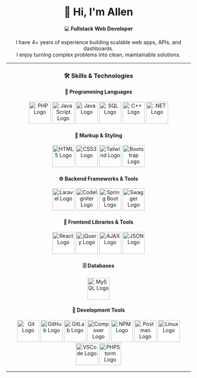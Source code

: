 <div align="center">

# 👋 Hi, I'm Allen  

💻 **Fullstack Web Developer**  

I have 4+ years of experience building scalable web apps, APIs, and dashboards.  
I enjoy turning complex problems into clean, maintainable solutions.  

---

### 🛠 Skills & Technologies  

#### 📝 Programming Languages  
<p align="center">
  <a href="https://www.php.net/" target="_blank"><img src="https://www.php.net/images/logos/php-logo.svg" height="60" alt="PHP Logo" /></a>
  <a href="https://developer.mozilla.org/en-US/docs/Web/JavaScript" target="_blank"><img src="https://upload.wikimedia.org/wikipedia/commons/6/6a/JavaScript-logo.png" height="60" alt="JavaScript Logo" /></a>
  <a href="https://www.java.com/" target="_blank"><img src="https://upload.wikimedia.org/wikipedia/en/3/30/Java_programming_language_logo.svg" height="60" alt="Java Logo" /></a>
  <a href="https://en.wikipedia.org/wiki/SQL" target="_blank"><img src="https://www.svgrepo.com/show/331760/sql-database-generic.svg" height="60" alt="SQL Logo" /></a>
  <a href="https://isocpp.org/" target="_blank"><img src="https://upload.wikimedia.org/wikipedia/commons/1/18/ISO_C%2B%2B_Logo.svg" height="60" alt="C++ Logo" /></a>
  <a href="https://dotnet.microsoft.com/" target="_blank"><img src="https://upload.wikimedia.org/wikipedia/commons/7/7d/Microsoft_.NET_logo.svg" height="60" alt=".NET Logo" /></a>
</p>

#### 🎨 Markup & Styling  
<p align="center">
  <a href="https://developer.mozilla.org/en-US/docs/Web/HTML" target="_blank"><img src="https://upload.wikimedia.org/wikipedia/commons/6/61/HTML5_logo_and_wordmark.svg" height="60" alt="HTML5 Logo" /></a>
  <a href="https://developer.mozilla.org/en-US/docs/Web/CSS" target="_blank"><img src="https://upload.wikimedia.org/wikipedia/commons/d/d5/CSS3_logo_and_wordmark.svg" height="60" alt="CSS3 Logo" /></a>
  <a href="https://tailwindcss.com/" target="_blank"><img src="https://upload.wikimedia.org/wikipedia/commons/d/d5/Tailwind_CSS_Logo.svg" height="60" alt="Tailwind Logo" /></a>
  <a href="https://getbootstrap.com/" target="_blank"><img src="https://upload.wikimedia.org/wikipedia/commons/b/b2/Bootstrap_logo.svg" height="60" alt="Bootstrap Logo" /></a>
</p>

#### ⚙️ Backend Frameworks & Tools  
<p align="center">
  <a href="https://laravel.com/" target="_blank"><img src="https://upload.wikimedia.org/wikipedia/commons/9/9a/Laravel.svg" height="60" alt="Laravel Logo" /></a>
  <a href="https://codeigniter.com/" target="_blank"><img src="https://upload.wikimedia.org/wikipedia/commons/9/9a/CodeIgniter.svg" height="60" alt="CodeIgniter Logo" /></a>
  <a href="https://spring.io/projects/spring-boot" target="_blank"><img src="https://spring.io/images/projects/spring-boot-7f2e24fb962501672cc91ccd285ed2ba.svg" height="60" alt="Spring Boot Logo" /></a>
  <a href="https://swagger.io/" target="_blank"><img src="https://static1.smartbear.co/swagger/media/assets/images/swagger_logo.svg" height="60" alt="Swagger Logo" /></a>
</p>

#### 🎨 Frontend Libraries & Tools  
<p align="center">
  <a href="https://react.dev/" target="_blank"><img src="https://upload.wikimedia.org/wikipedia/commons/a/a7/React-icon.svg" height="60" alt="React Logo" /></a>
  <a href="https://jquery.com/" target="_blank"><img src="https://upload.wikimedia.org/wikipedia/commons/8/81/JQuery_logo_text.svg" height="60" alt="jQuery Logo" /></a>
  <a href="https://developer.mozilla.org/en-US/docs/Web/Guide/AJAX" target="_blank"><img src="https://uxwing.com/wp-content/themes/uxwing/download/brands-and-social-media/ajax-logo-icon.svg" height="60" alt="AJAX Logo" /></a>
  <a href="https://www.json.org/" target="_blank"><img src="https://www.svgrepo.com/show/373951/json.svg" height="60" alt="JSON Logo" /></a>
</p>

#### 🗄️ Databases  
<p align="center">
  <a href="https://www.mysql.com/" target="_blank"><img src="https://upload.wikimedia.org/wikipedia/en/d/dd/MySQL_logo.svg" height="60" alt="MySQL Logo" /></a>
</p>

#### 🧰 Development Tools  
<p align="center">
  <a href="https://git-scm.com/" target="_blank"><img src="https://upload.wikimedia.org/wikipedia/commons/3/3f/Git_icon.svg" height="60" alt="Git Logo" /></a>
  <a href="https://github.com/" target="_blank"><img src="https://github.githubassets.com/images/modules/logos_page/GitHub-Mark.png" height="60" alt="GitHub Logo" /></a>
  <a href="https://about.gitlab.com/" target="_blank"><img src="https://upload.wikimedia.org/wikipedia/commons/e/e1/GitLab_logo.svg" height="60" alt="GitLab Logo" /></a>
  <a href="https://getcomposer.org/" target="_blank"><img src="https://getcomposer.org/img/logo-composer-transparent.png" height="60" alt="Composer Logo" /></a>
  <a href="https://www.npmjs.com/" target="_blank"><img src="https://upload.wikimedia.org/wikipedia/commons/d/db/Npm-logo.svg" height="60" alt="NPM Logo" /></a>
  <a href="https://www.postman.com/" target="_blank"><img src="https://voyager.postman.com/logo/postman-logo-icon-orange.svg" height="60" alt="Postman Logo" /></a>
  <a href="https://www.linux.org/" target="_blank"><img src="https://upload.wikimedia.org/wikipedia/commons/a/af/Tux.png" height="60" alt="Linux Logo" /></a>
  <a href="https://code.visualstudio.com/" target="_blank"><img src="https://upload.wikimedia.org/wikipedia/commons/9/9a/Visual_Studio_Code_1.35_icon.svg" height="60" alt="VSCode Logo" /></a>
  <a href="https://www.jetbrains.com/phpstorm/" target="_blank"><img src="https://resources.jetbrains.com/storage/products/phpstorm/img/meta/phpstorm_logo_300x300.png" height="60" alt="PHPStorm Logo" /></a>
</p>

---
</div>
